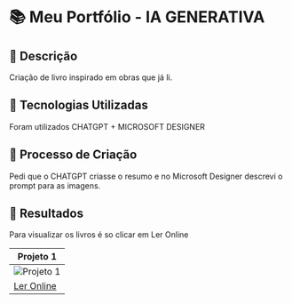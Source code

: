 <h1> 📚 Meu Portfólio - IA GENERATIVA </h1>

## 🌸 Descrição
Criação de livro inspirado em obras que já li.

## 🌸 Tecnologias Utilizadas
Foram utilizados CHATGPT + MICROSOFT DESIGNER

## 🌸 Processo de Criação
Pedi que o CHATGPT criasse o resumo e no Microsoft Designer descrevi o prompt para as imagens.

## 🌸 Resultados
Para visualizar os livros é so clicar em Ler Online

| Projeto 1           | 
|----------------------|
| ![Projeto 1](https://image.slidesharecdn.com/livrodoedgarallanpoebyellagui-241125121027-dd75e53d/85/Analise-Literario-Edgar-Allan-Poe-by-ellagui-pdf-1-320.jpg) 
| [Ler Online](https://pt.slideshare.net/slideshow/analise-literario-edgar-allan-poe-by-ellagui-pdf/273583566) | 

